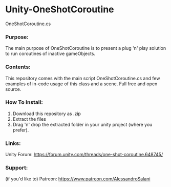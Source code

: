# Unity-OneShotCoroutine
OneShotCoroutine.cs

### Purpose: 
The main purpose of OneShotCoroutine is to present a plug 'n' play solution to run coroutines of inactive gameObjects.

### Contents:
This repository comes with the main script OneShotCoroutine.cs and few examples of in-code usage of this
class and a scene.
Full free and open source.

### How To Install:
1) Download this repository as .zip
2) Extract the files
3) Drag 'n' drop the extracted folder in your unity project (where you prefer).

### Links:
Unity Forum: https://forum.unity.com/threads/one-shot-coroutine.648745/

### Support:
(if you'd like to) Patreon: https://www.patreon.com/AlessandroSalani
